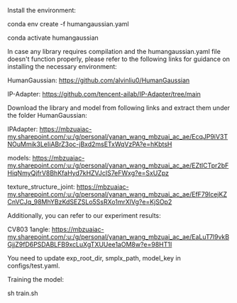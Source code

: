 Install the environment:

conda env create -f humangaussian.yaml

conda activate humangaussian



In case any library requires compilation and the humangaussian.yaml file doesn't function properly, please refer to the following links for guidance on installing the necessary environment:

HumanGaussian: https://github.com/alvinliu0/HumanGaussian

IP-Adapter: https://github.com/tencent-ailab/IP-Adapter/tree/main



Download the library and model from following links and extract them under the folder HumanGaussian:

IPAdapter: https://mbzuaiac-my.sharepoint.com/:u:/g/personal/yanan_wang_mbzuai_ac_ae/EcqJP9iV3TNOuMmik3LeIiABrZ3oc-jBxd2msETxWqVzPA?e=hKbtsH

models: https://mbzuaiac-my.sharepoint.com/:u:/g/personal/yanan_wang_mbzuai_ac_ae/EZtICTpr2bFHiqNmyQjfrV8BhKfaHyd7kHZVJcIS7eFWxg?e=SxUZpz

texture_structure_joint: https://mbzuaiac-my.sharepoint.com/:u:/g/personal/yanan_wang_mbzuai_ac_ae/EfF79lcejKZCnVCJq_98MhYBzKdSEZSLo5SsRXo1mrXlVg?e=KjSOp2





Additionally, you can refer to our experiment results:

CV803 1angle: https://mbzuaiac-my.sharepoint.com/:u:/g/personal/yanan_wang_mbzuai_ac_ae/EaLuT7l9vkBGjjZ9fD6PSDABLFB9xcLuXgTXUUee1aOM8w?e=98HT1I


You need to update exp_root_dir, smplx_path, model_key in configs/test.yaml.


Training the model:

sh train.sh
